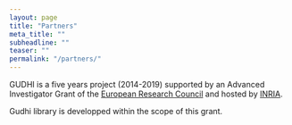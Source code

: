 ```yaml
---
layout: page
title: "Partners"
meta_title: ""
subheadline: ""
teaser: ""
permalink: "/partners/"
---
```


GUDHI is a five years project (2014-2019) supported by an Advanced Investigator Grant of the [European Research Council][1] and hosted by [INRIA][2].

Gudhi library is developped within the scope of this grant.

 [1]: http://erc.europa.eu/
 [2]: http://www.inria.fr/

